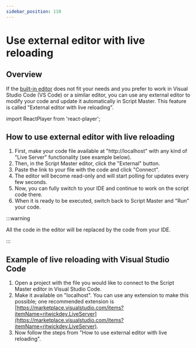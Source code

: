 ```yaml
---
sidebar_position: 110
---
```


# Use external editor with live reloading

## Overview

If the [built-in editor](./index.md) does not fit your needs and you prefer to work in Visual Studio Code (VS Code) or a similar editor, you can use any external editor to modify your code and update it automatically in Script Master. This feature is called "External editor with live reloading".

import ReactPlayer from 'react-player';

<ReactPlayer controls width='100%' url='https://www.youtube.com/watch?v=veLxCZSDFNc' />

## How to use external editor with live reloading

1. First, make your code file available at "http://localhost" with any kind of "Live Server" functionality (see example below).
2. Then, in the Script Master editor, click the "External" button.
3. Paste the link to your file with the code and click "Connect".
4. The editor will become read-only and will start polling for updates every few seconds.
5. Now, you can fully switch to your IDE and continue to work on the script code there.
6. When it is ready to be executed, switch back to Script Master and "Run" your code.

:::warning

All the code in the editor will be replaced by the code from your IDE.

:::


## Example of live reloading with Visual Studio Code

1. Open a project with the file you would like to connect to the Script Master editor in Visual Studio Code.
2. Make it available on "localhost". You can use any extension to make this possible; one recommended extension is [https://marketplace.visualstudio.com/items?itemName=ritwickdey.LiveServer](https://marketplace.visualstudio.com/items?itemName=ritwickdey.LiveServer).
3. Now follow the steps from "How to use external editor with live reloading".
